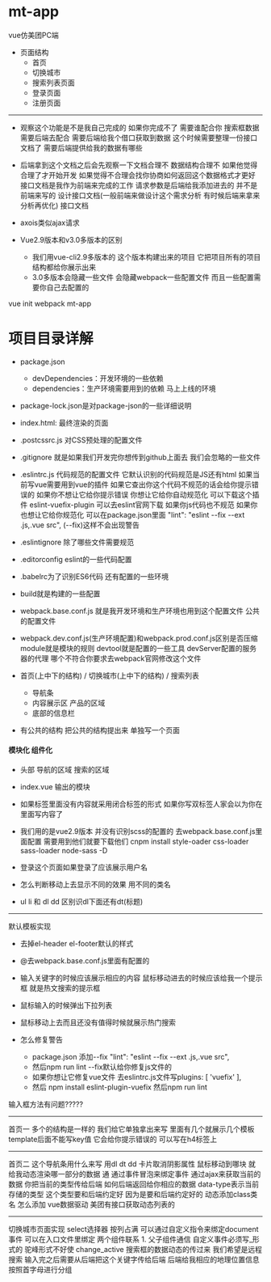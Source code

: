 # mt-app
vue仿美团PC端



- 页面结构
  - 首页
  - 切换城市
  - 搜索列表页面
  - 登录页面
  - 注册页面



---
- 观察这个功能是不是我自己完成的 如果你完成不了 需要谁配合你 搜索框数据需要后端去配合 需要后端给我个借口获取到数据 这个时候需要整理一份接口文档了 需要后端提供给我的数据有哪些
- 后端拿到这个文档之后会先观察一下文档合理不 数据结构合理不 如果他觉得合理了才开始开发 如果觉得不合理会找你协商如何返回这个数据格式才更好 接口文档是我作为前端来完成的工作 请求参数是后端给我添加进去的 并不是前端来写的
设计接口文档(一般前端来做设计这个需求分析 有时候后端来拿来分析再优化)
接口文档
- axois类似ajax请求

- Vue2.9版本和v3.0多版本的区别
  - 我们用vue-cli2.9多版本的 这个版本构建出来的项目 它把项目所有的项目结构都给你展示出来 
  - 3.0多版本会隐藏一些文件 会隐藏webpack一些配置文件 而且一些配置需要你自己去配置的



vue init webpack mt-app

# 项目目录详解
- package.json 
  - devDependencies：开发环境的一些依赖
  - dependencies：生产环境需要用到的依赖 马上上线的环境
- package-lock.json是对package-json的一些详细说明
- index.html: 最终渲染的页面
- .postcssrc.js 对CSS预处理的配置文件
- .gitignore 就是如果我们开发完你想传到github上面去 我们会忽略的一些文件
- .eslintrc.js 代码规范的配置文件 它默认识别的代码规范是JS还有html 如果当前写vue需要用到vue的插件 如果它查出你这个代码不规范的话会给你提示错误的 如果你不想让它给你提示错误 你想让它给你自动规范化 可以下载这个插件 eslint-vuefix-plugin 可以去eslint官网下载  如果你js代码也不规范 如果你也想让它给你规范化 可以在package.json里面 "lint": "eslint --fix --ext .js,.vue src",  (--fix)这样不会出现警告
- .eslintignore 除了哪些文件需要规范
- .editorconfig eslint的一些代码配置
- .babelrc为了识别ES6代码 还有配置的一些环境
- build就是构建的一些配置
- webpack.base.conf.js 就是我开发环境和生产环境也用到这个配置文件 公共的配置文件
- webpack.dev.conf.js(生产环境配置)和webpack.prod.conf.js区别是否压缩 module就是模块的规则  devtool就是配置的一些工具 devServer配置的服务器的代理 哪个不符合你要求去webpack官网修改这个文件



- 首页(上中下的结构) / 切换城市(上中下的结构) / 搜索列表
  - 导航条
  - 内容展示区 产品的区域
  - 底部的信息栏
- 有公共的结构 把公共的结构提出来 单独写一个页面




#### 模块化 组件化
- 头部 导航的区域 搜索的区域
- index.vue 输出的模块

- 如果标签里面没有内容就采用闭合标签的形式 如果你写双标签人家会以为你在里面写内容了

- 我们用的是vue2.9版本 并没有识别scss的配置的 去webpack.base.conf.js里面配置 需要用到他们就要下载他们 cnpm install style-oader css-loader sass-loader node-sass -D

- 登录这个页面如果登录了应该展示用户名

- 怎么判断移动上去显示不同的效果 用不同的类名

- ul li 和 dl dd 区别识dl下面还有dt(标题)





---
默认模板实现




- 去掉el-header el-footer默认的样式

- @去webpack.base.conf.js里面有配置的

- 输入关键字的时候应该展示相应的内容 鼠标移动进去的时候应该给我一个提示框 就是热文搜索的提示框

- 鼠标输入的时候弹出下拉列表

- 鼠标移动上去而且还没有值得时候就展示热门搜索


- 怎么修复警告
  - package.json 添加--fix
 "lint": "eslint --fix --ext .js,.vue src",
  - 然后npm run lint   --fix默认给你修复js文件的
  - 如果你想让它修复vue文件 去eslintrc.js文件写plugins: [
    'vuefix'
  ],  
  - 然后 npm install eslint-plugin-vuefix 然后npm run lint



输入框方法有问题?????





---
首页一
多个的结构是一样的 我们给它单独拿出来写 里面有几个就展示几个模板
template后面不能写key值 它会给你提示错误的 可以写在h4标签上






---
首页二
这个导航条用什么来写 用dl dt dd
卡片取消阴影属性
鼠标移动到哪块 就给我动态渲染哪一部分的数据 通 通过事件冒泡来绑定事件
通过ajax来获取当前的数据 你把当前的类型传给后端 如何后端返回给你相应的数据 data-type表示当前存储的类型 这个类型要和后端约定好 因为是要和后端约定好的 
动态添加class类名 怎么添加 vue数据驱动
美团有接口获取动态列表的




---
切换城市页面实现
select选择器
按列占满 
可以通过自定义指令来绑定document事件 可以在入口文件里绑定
两个组件联系 1. 父子组件通信
自定义事件必须写_形式的 驼峰形式不好使 change_active
搜索框的数据动态的传过来
我们希望是远程搜索 输入完之后需要从后端把这个关键字传给后端 后端给我相应的地理位置信息
按照首字母进行分组